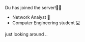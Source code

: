 Du has joined the server!👋🏻

- Network Analyst 📡
- Computer Engineering student 💻




just looking around ..

